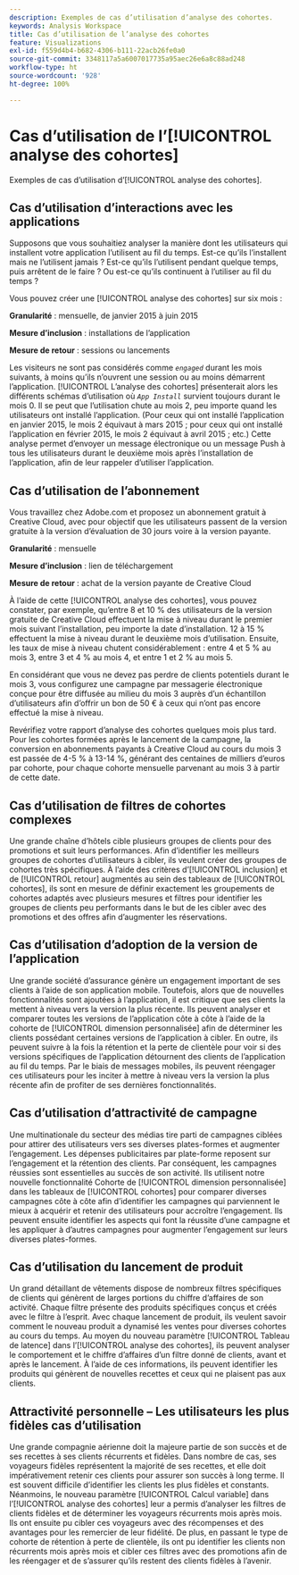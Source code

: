 ```yaml
---
description: Exemples de cas d’utilisation d’analyse des cohortes.
keywords: Analysis Workspace
title: Cas d’utilisation de l’analyse des cohortes
feature: Visualizations
exl-id: f559d4b4-b682-4306-b111-22acb26fe0a0
source-git-commit: 3348117a5a6007017735a95aec26e6a8c88ad248
workflow-type: ht
source-wordcount: '928'
ht-degree: 100%

---
```


# Cas d’utilisation de l’[!UICONTROL analyse des cohortes]

Exemples de cas d’utilisation d’[!UICONTROL analyse des cohortes].

## Cas d’utilisation d’interactions avec les applications

Supposons que vous souhaitiez analyser la manière dont les utilisateurs qui installent votre application l’utilisent au fil du temps. Est-ce qu’ils l’installent mais ne l’utilisent jamais ? Est-ce qu’ils l’utilisent pendant quelque temps, puis arrêtent de le faire ? Ou est-ce qu’ils continuent à l’utiliser au fil du temps ?

Vous pouvez créer une [!UICONTROL analyse des cohortes] sur six mois :

**Granularité** : mensuelle, de janvier 2015 à juin 2015

**Mesure d’inclusion** : installations de l’application

**Mesure de retour** : sessions ou lancements

Les visiteurs ne sont pas considérés comme   *`engaged`* durant les mois suivants, à moins qu’ils n’ouvrent une session ou au moins démarrent l’application. [!UICONTROL L’analyse des cohortes] présenterait alors les différents schémas d’utilisation où *`App Install`* survient toujours durant le mois 0. Il se peut que l’utilisation chute au mois 2, peu importe quand les utilisateurs ont installé l’application. (Pour ceux qui ont installé l’application en janvier 2015, le mois 2 équivaut à mars 2015 ; pour ceux qui ont installé l’application en février 2015, le mois 2 équivaut à avril 2015 ; etc.) Cette analyse permet d’envoyer un message électronique ou un message Push à tous les utilisateurs durant le deuxième mois après l’installation de l’application, afin de leur rappeler d’utiliser l’application.

## Cas d’utilisation de l’abonnement

Vous travaillez chez Adobe.com et proposez un abonnement gratuit à Creative Cloud, avec pour objectif que les utilisateurs passent de la version gratuite à la version d’évaluation de 30 jours voire à la version payante.

**Granularité** : mensuelle

**Mesure d’inclusion** : lien de téléchargement

**Mesure de retour** : achat de la version payante de Creative Cloud

À l’aide de cette [!UICONTROL analyse des cohortes], vous pouvez constater, par exemple, qu’entre 8 et 10 % des utilisateurs de la version gratuite de Creative Cloud effectuent la mise à niveau durant le premier mois suivant l’installation, peu importe la date d’installation. 12 à 15 % effectuent la mise à niveau durant le deuxième mois d’utilisation. Ensuite, les taux de mise à niveau chutent considérablement : entre 4 et 5 % au mois 3, entre 3 et 4 % au mois 4, et entre 1 et 2 % au mois 5.

En considérant que vous ne devez pas perdre de clients potentiels durant le mois 3, vous configurez une campagne par messagerie électronique conçue pour être diffusée au milieu du mois 3 auprès d’un échantillon d’utilisateurs afin d’offrir un bon de 50 € à ceux qui n’ont pas encore effectué la mise à niveau.

Revérifiez votre rapport d’analyse des cohortes quelques mois plus tard. Pour les cohortes formées après le lancement de la campagne, la conversion en abonnements payants à Creative Cloud au cours du mois 3 est passée de 4-5 % à 13-14 %, générant des centaines de milliers d’euros par cohorte, pour chaque cohorte mensuelle parvenant au mois 3 à partir de cette date.

## Cas d’utilisation de filtres de cohortes complexes

Une grande chaîne d’hôtels cible plusieurs groupes de clients pour des promotions et suit leurs performances. Afin d’identifier les meilleurs groupes de cohortes d’utilisateurs à cibler, ils veulent créer des groupes de cohortes très spécifiques. À l’aide des critères d’[!UICONTROL inclusion] et de [!UICONTROL retour] augmentés au sein des tableaux de [!UICONTROL cohortes], ils sont en mesure de définir exactement les groupements de cohortes adaptés avec plusieurs mesures et filtres pour identifier les groupes de clients peu performants dans le but de les cibler avec des promotions et des offres afin d’augmenter les réservations.

## Cas d’utilisation d’adoption de la version de l’application

Une grande société d’assurance génère un engagement important de ses clients à l’aide de son application mobile. Toutefois, alors que de nouvelles fonctionnalités sont ajoutées à l’application, il est critique que ses clients la mettent à niveau vers la version la plus récente. Ils peuvent analyser et comparer toutes les versions de l’application côte à côte à l’aide de la cohorte de [!UICONTROL dimension personnalisée] afin de déterminer les clients possédant certaines versions de l’application à cibler. En outre, ils peuvent suivre à la fois la rétention et la perte de clientèle pour voir si des versions spécifiques de l’application détournent des clients de l’application au fil du temps. Par le biais de messages mobiles, ils peuvent réengager ces utilisateurs pour les inciter à mettre à niveau vers la version la plus récente afin de profiter de ses dernières fonctionnalités.

## Cas d’utilisation d’attractivité de campagne

Une multinationale du secteur des médias tire parti de campagnes ciblées pour attirer des utilisateurs vers ses diverses plates-formes et augmenter l’engagement. Les dépenses publicitaires par plate-forme reposent sur l’engagement et la rétention des clients. Par conséquent, les campagnes réussies sont essentielles au succès de son activité. Ils utilisent notre nouvelle fonctionnalité Cohorte de [!UICONTROL dimension personnalisée] dans les tableaux de [!UICONTROL cohortes] pour comparer diverses campagnes côte à côte afin d’identifier les campagnes qui parviennent le mieux à acquérir et retenir des utilisateurs pour accroître l’engagement. Ils peuvent ensuite identifier les aspects qui font la réussite d’une campagne et les appliquer à d’autres campagnes pour augmenter l’engagement sur leurs diverses plates-formes.

## Cas d’utilisation du lancement de produit

Un grand détaillant de vêtements dispose de nombreux filtres spécifiques de clients qui génèrent de larges portions du chiffre dʼaffaires de son activité. Chaque filtre présente des produits spécifiques conçus et créés avec le filtre à l’esprit. Avec chaque lancement de produit, ils veulent savoir comment le nouveau produit a dynamisé les ventes pour diverses cohortes au cours du temps. Au moyen du nouveau paramètre [!UICONTROL Tableau de latence] dans l’[!UICONTROL analyse des cohortes], ils peuvent analyser le comportement et le chiffre dʼaffaires d’un filtre donné de clients, avant et après le lancement. À l’aide de ces informations, ils peuvent identifier les produits qui génèrent de nouvelles recettes et ceux qui ne plaisent pas aux clients.

## Attractivité personnelle – Les utilisateurs les plus fidèles   cas d’utilisation

Une grande compagnie aérienne doit la majeure partie de son succès et de ses recettes à ses clients récurrents et fidèles. Dans nombre de cas, ses voyageurs fidèles représentent la majorité de ses recettes, et elle doit impérativement retenir ces clients pour assurer son succès à long terme. Il est souvent difficile d’identifier les clients les plus fidèles et constants. Néanmoins, le nouveau paramètre [!UICONTROL Calcul variable] dans l’[!UICONTROL analyse des cohortes] leur a permis d’analyser les filtres de clients fidèles et de déterminer les voyageurs récurrents mois après mois. Ils ont ensuite pu cibler ces voyageurs avec des récompenses et des avantages pour les remercier de leur fidélité. De plus, en passant le type de cohorte de rétention à perte de clientèle, ils ont pu identifier les clients non récurrents mois après mois et cibler ces filtres avec des promotions afin de les réengager et de s’assurer qu’ils restent des clients fidèles à l’avenir.
